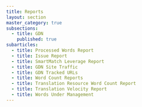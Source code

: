```yaml
---
title: Reports
layout: section
master_category: true
subsections:
  - title: GDN
    published: true
subarticles:
  - title: Processed Words Report
  - title: Issue Report
  - title: SmartMatch Leverage Report
  - title: GDN Site Traffic
  - title: GDN Tracked URLs
  - title: Word Count Reports
  - title: Translation Resource Word Count Report
  - title: Translation Velocity Report
  - title: Words Under Management
---
```



